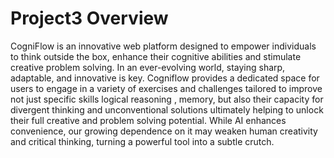 # Project3 Overview 
CogniFlow is an innovative web platform designed to empower individuals to think outside the box, enhance their cognitive abilities and stimulate creative problem solving. In an ever-evolving world, staying sharp, adaptable, and innovative is key. Cogniflow provides a dedicated space for users to engage in a variety of exercises and challenges tailored to improve not just specific skills logical reasoning , memory, but also their capacity for divergent thinking and unconventional solutions ultimately helping to unlock their full creative and problem solving potential.
 While AI enhances convenience, our growing dependence on it may weaken human creativity and critical thinking, turning a powerful tool into a subtle crutch.